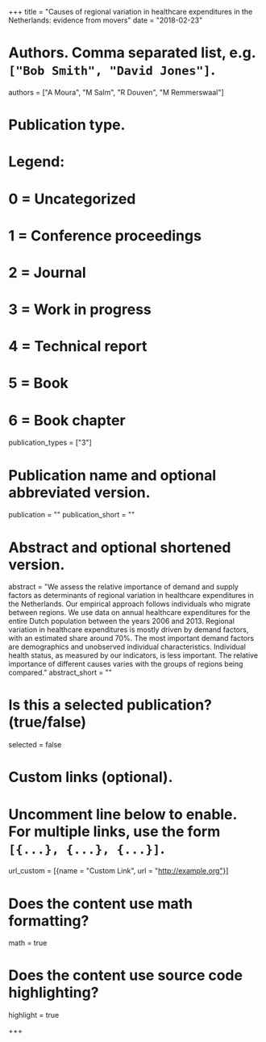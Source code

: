 +++
title = "Causes of regional variation in healthcare expenditures in the Netherlands: evidence from movers"
date = "2018-02-23"

# Authors. Comma separated list, e.g. `["Bob Smith", "David Jones"]`.
authors = ["A Moura", "M Salm", "R Douven", "M Remmerswaal"]

# Publication type.
# Legend:
# 0 = Uncategorized
# 1 = Conference proceedings
# 2 = Journal
# 3 = Work in progress
# 4 = Technical report
# 5 = Book
# 6 = Book chapter
publication_types = ["3"]

# Publication name and optional abbreviated version.
publication = ""
publication_short = ""

# Abstract and optional shortened version.
abstract = "We assess the relative importance of demand and supply factors as determinants of regional variation in healthcare expenditures in the Netherlands. Our empirical approach follows individuals who migrate between regions. We use data on annual healthcare expenditures for the entire Dutch population between the years 2006 and 2013. Regional variation in healthcare expenditures is mostly driven by demand factors, with an estimated share around 70%. The most important demand factors are demographics and unobserved individual characteristics. Individual health status, as measured by our indicators, is less important. The relative importance of different causes varies with the groups of regions being compared."
abstract_short = ""


# Is this a selected publication? (true/false)
selected = false


# Custom links (optional).
#   Uncomment line below to enable. For multiple links, use the form `[{...}, {...}, {...}]`.
url_custom = [{name = "Custom Link", url = "http://example.org"}]

# Does the content use math formatting?
math = true

# Does the content use source code highlighting?
highlight = true


+++


